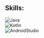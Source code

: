 ## Skills:

![Java](https://img.shields.io/badge/java-F19458?style=for-the-badge&logo=java&logoColor=gray&labelColor-101010)</br>
![Kotlin](https://img.shields.io/badge/Kotlin-888BEF?style=for-the-badge&logo=kotlin&logoColor=gray&labelColor-101010)</br>
![AndroidStudio](https://img.shields.io/badge/AndroidStudio-71D870?style=for-the-badge&logo=AndroidStudio&logoColor=gray&labelColor-101010)</br>
